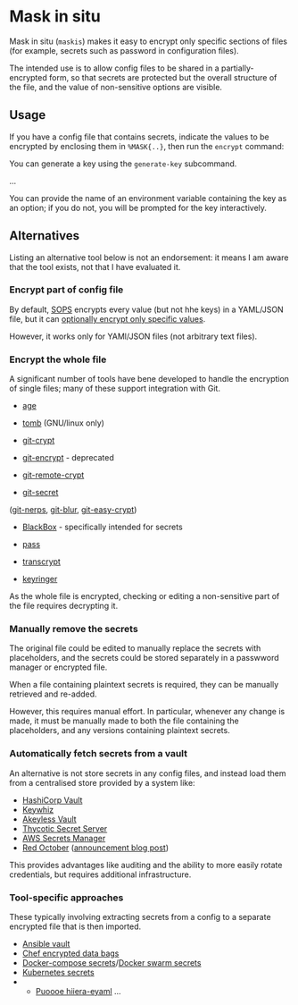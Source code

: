 # Mask in situ

Mask in situ (`maskis`) makes it easy to encrypt only specific sections of files (for example, secrets such as password in configuration files).

The intended use is to allow config files to be shared in a partially-encrypted form, so that secrets are protected but the overall structure of the file, and the value of non-sensitive options are visible.

## Usage

If you have a config file that contains secrets, indicate the values to be encrypted by enclosing them in `%MASK{..}`, then run the `encrypt` command:

You can generate a key using the `generate-key` subcommand.

...

You can provide the name of an environment variable containing the key as an option; if you do not, you will be prompted for the key interactively.


## Alternatives

Listing an alternative tool below is not an endorsement: it means I am aware that the tool exists, not that I have evaluated it.

### Encrypt part of config file

By default, [SOPS](https://github.com/mozilla/sops) encrypts every value (but not hhe keys) in a YAML/JSON file, but it can [optionally encrypt only specific values](https://github.com/mozilla/sops#encrypting-only-parts-of-a-file).

However, it works only for YAMl/JSON files (not arbitrary text files).

### Encrypt the whole file

A significant number of tools have bene developed to handle the encryption of single files; many of these support integration with Git.

* [age](https://github.com/FiloSottile/age)
* [tomb](https://www.dyne.org/software/tomb/) (GNU/linux only)

* [git-crypt](https://github.com/AGWA/git-crypt)
* [git-encrypt](https://github.com/shadowhand/git-encrypt) - deprecated
* [git-remote-crypt](https://github.com/spwhitton/git-remote-gcrypt)
* [git-secret](https://github.com/sobolevn/git-secret)
  

([git-nerps](https://github.com/mk-fg/git-nerps), [git-blur](https://github.com/acasajus/git-blur), [git-easy-crypt](https://github.com/taojy123/git-easy-crypt))
  
* [BlackBox](https://github.com/StackExchange/blackbox) - specifically intended for secrets

* [pass](https://www.passwordstore.org/)
* [transcrypt](https://github.com/elasticdog/transcrypt)
* [keyringer](https://keyringer.pw/)

As the whole file is encrypted, checking or editing a non-sensitive part of the file requires decrypting it.


### Manually remove the secrets

The original file could be edited to manually replace the secrets with placeholders, and the secrets could be stored separately in a passwword manager or encrypted file.

When a file containing plaintext secrets is required, they can be manually retrieved and re-added.

However, this requires manual effort.
In particular, whenever any change is made, it must be manually made to both the file containing the placeholders, and any versions containing plaintext secrets.


### Automatically fetch secrets from a vault

An alternative is not store secrets in any config files, and instead load them from a centralised store provided by a system like:

* [HashiCorp Vault](https://www.vaultproject.io/)
* [Keywhiz](https://square.github.io/keywhiz/)
* [Akeyless Vault](https://www.akeyless.io/)
* [Thycotic Secret Server](https://thycotic.com/products/secret-server/)
* [AWS Secrets Manager](https://aws.amazon.com/secrets-manager/)
* [Red October](https://github.com/cloudflare/redoctober) ([announcement blog post](https://blog.cloudflare.com/red-october-cloudflares-open-source-implementation-of-the-two-man-rule/))

This provides advantages like auditing and the ability to more easily rotate credentials, but requires additional infrastructure.


### Tool-specific approaches

These typically involving extracting secrets from a config to a separate encrypted file that is then imported.

* [Ansible vault](https://docs.ansible.com/ansible/latest/user_guide/vault.html)
* [Chef encrypted data bags](https://docs.chef.io/data_bags/#encrypt-a-data-bag-item)
* [Docker-compose secrets](https://docs.docker.com/compose/compose-file/compose-file-v3/#secrets)/[Docker swarm secrets](https://docs.docker.com/engine/swarm/secrets/)
* [Kubernetes secrets](https://kubernetes.io/docs/concepts/configuration/secret/)
* * [Puoooe hiiera-eyaml](https://puppet.com/blog/encrypt-your-data-using-hiera-eyaml/)
...

